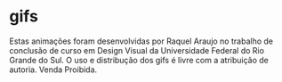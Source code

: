 # gifs
Estas animações foram desenvolvidas por Raquel Araujo no trabalho de conclusão de curso em Design Visual da Universidade Federal do Rio Grande do Sul. O uso e distribução dos gifs é livre com a atribuição de autoria. Venda Proibida.

